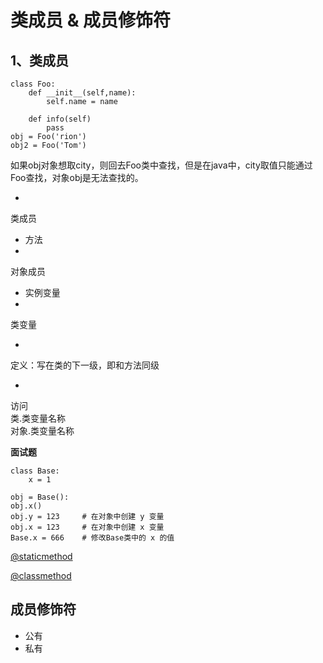 
# 类成员 & 成员修饰符


## 1、类成员

```
class Foo:
	def __init__(self,name):
		self.name = name
	
	def info(self)
		pass
obj = Foo('rion')
obj2 = Foo('Tom')
```



如果obj对象想取city，则回去Foo类中查找，但是在java中，city取值只能通过Foo查找，对象obj是无法查找的。

- 
类成员

   - 方法
- 
对象成员

   - 实例变量
- 
类变量

   - 
定义：写在类的下一级，即和方法同级

   - 
访问
<br />	类.类变量名称
<br />	对象.类变量名称


**面试题**

```
class Base:
	x = 1
	
obj = Base():
obj.x()
obj.y = 123		# 在对象中创建 y 变量
obj.x = 123		# 在对象中创建 x 变量
Base.x = 666	# 修改Base类中的 x 的值
```

[@staticmethod ](/staticmethod ) 

[@classmethod ](/classmethod ) 


## 成员修饰符

- 公有
- 私有
